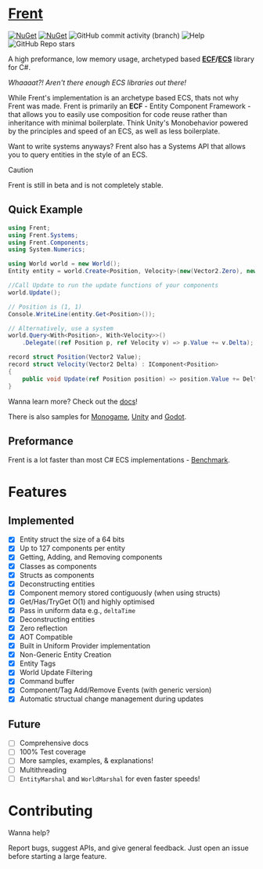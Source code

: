 # [Frent](https://itsbuggingme.github.io/Frent/) 
[![NuGet](https://img.shields.io/nuget/v/Frent.svg)](https://www.nuget.org/packages/Frent/) [![NuGet](https://img.shields.io/nuget/dt/Frent.svg)](https://www.nuget.org/packages/Frent/) ![GitHub commit activity (branch)](https://img.shields.io/github/commit-activity/w/itsBuggingMe/Frent/master) ![Help](https://img.shields.io/discord/1341196126291759188) ![GitHub Repo stars](https://img.shields.io/github/stars/ItsBuggingMe/Frent)


A high preformance, low memory usage, archetyped based **[ECF](https://itsbuggingme.github.io/Frent/docs/ecf.html)/[ECS](https://github.com/SanderMertens/ecs-faq)**  library for C#.

*Whaaaat?! Aren't there enough ECS libraries out there!*

While Frent's implementation is an archetype based ECS, thats not why Frent was made. Frent is primarily an **ECF** - Entity Component Framework - that allows you to easily use composition for code reuse rather than inheritance with minimal boilerplate. Think Unity's Monobehavior powered by the principles and speed of an ECS, as well as less boilerplate.

Want to write systems anyways? Frent also has a Systems API that allows you to query entities in the style of an ECS.

> [!CAUTION]
> Frent is still in beta and is not completely stable.

## Quick Example

```csharp
using Frent;
using Frent.Systems;
using Frent.Components;
using System.Numerics;

using World world = new World();
Entity entity = world.Create<Position, Velocity>(new(Vector2.Zero), new(Vector2.One));

//Call Update to run the update functions of your components
world.Update();

// Position is (1, 1)
Console.WriteLine(entity.Get<Position>());

// Alternatively, use a system
world.Query<With<Position>, With<Velocity>>()
    .Delegate((ref Position p, ref Velocity v) => p.Value += v.Delta);

record struct Position(Vector2 Value);
record struct Velocity(Vector2 Delta) : IComponent<Position>
{
    public void Update(ref Position position) => position.Value += Delta;
}
```

Wanna learn more? Check out the [docs](https://itsbuggingme.github.io/Frent/docs/getting-started.html)!

There is also samples for [Monogame](https://github.com/itsBuggingMe/Frent/blob/master/Frent.Sample/Asteroids/AsteroidsGame.cs), [Unity](https://github.com/itsBuggingMe/Frent.Unity.Sample) and [Godot](https://github.com/itsBuggingMe/FrentGodotSample).

## Preformance

Frent is a lot faster than most C# ECS implementations - [Benchmark](https://github.com/Doraku/Ecs.CSharp.Benchmark).

# Features
## Implemented
- [x]  Entity struct the size of a 64 bits
- [x]  Up to 127 components per entity
- [x]  Getting, Adding, and Removing components
- [x]  Classes as components
- [x]  Structs as components
- [x]  Deconstructing entities
- [x]  Component memory stored contiguously (when using structs)
- [x]  Get/Has/TryGet O(1) and highly optimised
- [x]  Pass in uniform data e.g., `deltaTime`
- [x]  Deconstructing entities
- [x]  Zero reflection
- [x]  AOT Compatible
- [x]  Built in Uniform Provider implementation
- [x]  Non-Generic Entity Creation
- [X]  Entity Tags
- [X]  World Update Filtering
- [X]  Command buffer
- [X]  Component/Tag Add/Remove Events (with generic version)
- [X]  Automatic structual change management during updates

## Future
- [ ]  Comprehensive docs
- [ ]  100% Test coverage
- [ ]  More samples, examples, & explanations!
- [ ]  Multithreading
- [ ] `EntityMarshal` and `WorldMarshal` for even faster speeds!

# Contributing
Wanna help?

Report bugs, suggest APIs, and give general feedback.
Just open an issue before starting a large feature.
